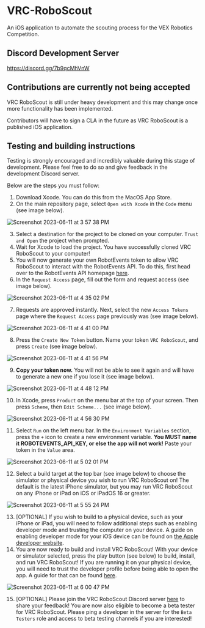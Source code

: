 # VRC-RoboScout
An iOS application to automate the scouting process for the VEX Robotics Competition.

## Discord Development Server
https://discord.gg/7b9qcMhVnW

## Contributions are currently not being accepted
VRC RoboScout is still under heavy development and this may change once more functionality has been implemented.

Contributors will have to sign a CLA in the future as VRC RoboScout is a published iOS application.

## Testing and building instructions
Testing is strongly encouraged and incredibly valuable during this stage of development. Please feel free to do so and give feedback in the development Discord server.

Below are the steps you must follow:

1. Download Xcode. You can do this from the MacOS App Store.
2. On the main repository page, select `Open with Xcode` in the `Code` menu (see image below).

![Screenshot 2023-06-11 at 3 57 38 PM](https://github.com/SunkenSplash/VRC-RoboScout/assets/62484109/1a227b72-5274-4d1c-927e-bdc96e96c637)

3. Select a destination for the project to be cloned on your computer. `Trust and Open` the project when prompted.
4. Wait for Xcode to load the project. You have successfully cloned VRC RoboScout to your computer!
5. You will now generate your own RobotEvents token to allow VRC RoboScout to interact with the RobotEvents API. To do this, first head over to the RobotEvents API homepage [here](https://www.robotevents.com/api/v2).
6. In the `Request Access` page, fill out the form and request access (see image below).

![Screenshot 2023-06-11 at 4 35 02 PM](https://github.com/SunkenSplash/VRC-RoboScout/assets/62484109/c5eed9b0-61e1-4795-ac7e-e33493d232fe)

7. Requests are approved instantly. Next, select the new `Access Tokens` page where the `Request Access` page previously was (see image below).

![Screenshot 2023-06-11 at 4 41 00 PM](https://github.com/SunkenSplash/VRC-RoboScout/assets/62484109/5b86baa9-d1fa-4bb3-9d63-ef4984750baf)

8.  Press the `Create New Token` button. Name your token `VRC RoboScout`, and press `Create` (see image below).

![Screenshot 2023-06-11 at 4 41 56 PM](https://github.com/SunkenSplash/VRC-RoboScout/assets/62484109/91fbd829-5c67-4636-ad0a-bc554a8c1e29)

9. **Copy your token now.** You will not be able to see it again and will have to generate a new one if you lose it (see image below).

![Screenshot 2023-06-11 at 4 48 12 PM](https://github.com/SunkenSplash/VRC-RoboScout/assets/62484109/2e09f1bb-0e9f-4c6a-b107-066815142b36)

10. In Xcode, press `Product` on the menu bar at the top of your screen. Then press `Scheme`, then `Edit Scheme...` (see image below).

![Screenshot 2023-06-11 at 4 56 30 PM](https://github.com/SunkenSplash/VRC-RoboScout/assets/62484109/ddc1852d-58ab-425a-8805-bcc538c02ecc)

11. Select `Run` on the left menu bar. In the `Environment Variables` section, press the `+` icon to create a new environment variable. **You MUST name it ROBOTEVENTS_API_KEY, or else the app will not work!** Paste your token in the `Value` area.

![Screenshot 2023-06-11 at 5 02 01 PM](https://github.com/SunkenSplash/VRC-RoboScout/assets/62484109/ce807ea0-ee4e-4a9e-8740-143f7e99f276)

12. Select a build target at the top bar (see image below) to choose the simulator or physical device you wish to run VRC RoboScout on! The default is the latest iPhone simulator, but you may run VRC RoboScout on any iPhone or iPad on iOS or iPadOS 16 or greater.

![Screenshot 2023-06-11 at 5 55 24 PM](https://github.com/SunkenSplash/VRC-RoboScout/assets/62484109/a6e9abe3-3cad-44b1-9e39-520626ec8b5e)

13. [OPTIONAL] If you wish to build to a physical device, such as your iPhone or iPad, you will need to follow additional steps such as enabling developer mode and trusting the computer on your device. A guide on enabling developer mode for your iOS device can be found on [the Apple developer website](https://developer.apple.com/documentation/xcode/enabling-developer-mode-on-a-device).
14. You are now ready to build and install VRC RoboScout! With your device or simulator selected, press the play button (see below) to build, install, and run VRC RoboScout! If you are running it on your physical device, you will need to trust the developer profile before being able to open the app. A guide for that can be found [here](https://osxdaily.com/2021/05/07/how-to-trust-an-app-on-iphone-ipad-to-fix-untrusted-developer-message/).

![Screenshot 2023-06-11 at 6 00 47 PM](https://github.com/SunkenSplash/VRC-RoboScout/assets/62484109/d765223e-d815-4d73-9f0b-0f87747e5eff)

15. [OPTIONAL] Please join the VRC RoboScout Discord server [here](https://discord.gg/7b9qcMhVnW) to share your feedback! You are now also eligible to become a beta tester for VRC RoboScout. Please ping a developer in the server for the `Beta Testers` role and access to beta testing channels if you are interested!
